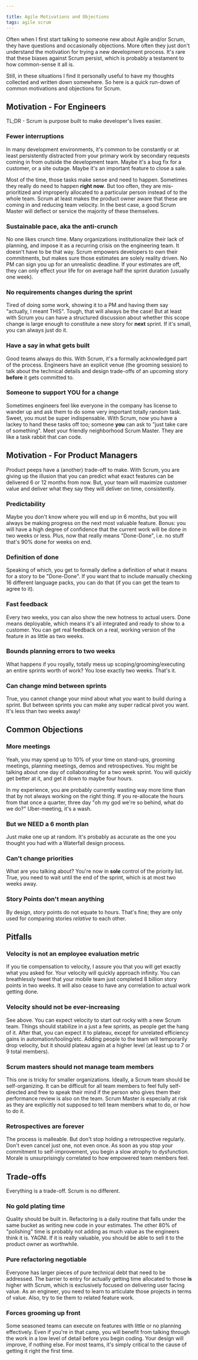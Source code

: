 ```yaml
---

title: Agile Motivations and Objections
tags: agile scrum
---
```


Often when I first start talking to someone new about Agile and/or Scrum, they have questions and occasionally objections. More often they just don't understand the motivation for trying a new development process. It's rare that these biases against Scrum persist, which is probably a testament to how common-sense it all is.

Still, in these situations I find it personally useful to have my thoughts collected and written down somewhere. So here is a quick run-down of common motivations and objections for Scrum.

## Motivation - For Engineers

TL;DR - Scrum is purpose built to make developer's lives easier.

### Fewer interruptions

In many development environments, it's common to be constantly or at least persistently distracted from your primary work by secondary requests coming in from outside the development team. Maybe it's a bug fix for a customer, or a site outage. Maybe it's an important feature to close a sale.

Most of the time, those tasks make sense and need to happen. Sometimes they really do need to happen **right now**. But too often, they are mis-prioritized and improperly allocated to a particular person instead of to the whole team. Scrum at least makes the product owner aware that these are coming in and reducing team velocity. In the best case, a good Scrum Master will deflect or service the majority of these themselves.

### Sustainable pace, aka the anti-crunch

No one likes crunch time. Many organizations institutionalize their lack of planning, and impose it as a recurring crisis on the engineering team. It doesn't have to be that way. Scrum empowers developers to own their commitments, but makes sure those estimates are solely reality driven. No PM can sign you up for an unrealistic deadline. If your estimates are off, they can only effect your life for on average half the sprint duration (usually one week).

### No requirements changes during the sprint

Tired of doing some work, showing it to a PM and having them say "actually, I meant THIS". Tough, that will always be the case! But at least with Scrum you can have a structured discussion about whether this scope change is large enough to constitute a new story for **next** sprint. If it's small, you can always just do it.

### Have a say in what gets built

Good teams always do this. With Scrum, it's a formally acknowledged part of the process. Engineers have an explicit venue (the grooming session) to talk about the technical details and design trade-offs of an upcoming story **before** it gets committed to.

### Someone to support YOU for a change

Sometimes engineers feel like everyone in the company has license to wander up and ask them to do some very important totally random task. Sweet, you must be super indispensable. With Scrum, now you have a lackey to hand these tasks off too; someone **you** can ask to "just take care of something". Meet your friendly neighborhood Scrum Master. They are like a task rabbit that can code.

## Motivation - For Product Managers

Product peeps have a (another) trade-off to make. With Scrum, you are giving up the illusion that you can predict what exact features can be delivered 6 or 12 months from now. But, your team will maximize customer value and deliver what they say they will deliver on time, consistently.

### Predictability

Maybe you don't know where you will end up in 6 months, but you will always be making progress on the next most valuable feature. Bonus: you will have a high degree of confidence that the current work will be done in two weeks or less. Plus, now that really means "Done-Done", i.e. no stuff that's 90% done for weeks on end.

### Definition of done

Speaking of which, you get to formally define a definition of what it means for a story to be "Done-Done". If you want that to include manually checking 16 different language packs, you can do that (if you can get the team to agree to it).

### Fast feedback

Every two weeks, you can also show the new hotness to actual users. Done means deployable, which means it's all integrated and ready to show to a customer. You can get real feedback on a real, working version of the feature in as little as two weeks.

### Bounds planning errors to two weeks

What happens if you royally, totally mess up scoping/grooming/executing an entire sprints worth of work? You lose exactly two weeks. That's it.

### Can change mind between sprints

True, you cannot change your mind about what you want to build during a sprint. But between sprints you can make any super radical pivot you want. It's less than two weeks away!

## Common Objections

### More meetings

Yeah, you may spend up to 10% of your time on stand-ups, grooming meetings, planning meetings, demos and retrospectives. You might be talking about one day of collaborating for a two week sprint. You will quickly get better at it, and get it down to maybe four hours.

In my experience, you are probably currently wasting way more time than that by not always working on the right thing. If you re-allocate the hours from that once a quarter, three day "oh my god we're so behind, what do we do?" Uber-meeting, it's a wash.

### But we **NEED** a 6 month plan

Just make one up at random. It's probably as accurate as the one you thought you had with a Waterfall design process.

### Can't change priorities

What are you talking about? You're now in **sole** control of the priority list. True, you need to wait until the end of the sprint, which is at most two weeks away.

### Story Points don't mean anything

By design, story points do not equate to hours. That's fine; they are only used for comparing stories _relative_ to each other.

## Pitfalls

### Velocity is not an employee evaluation metric

If you tie compensation to velocity, I assure you that you will get exactly what you asked for. Your velocity will quickly approach infinity. You can breathlessly tweet that your mobile team just completed 8 billion story points in two weeks. It will also cease to have any correlation to actual work getting done.

### Velocity should not be ever-increasing

See above. You can expect velocity to start out rocky with a new Scrum team. Things should stabilize in a just a few sprints, as people get the hang of it. After that, you can expect it to plateau, except for unrelated efficiency gains in automation/tooling/etc. Adding people to the team will temporarily drop velocity, but it should plateau again at a higher level (at least up to 7 or 9 total members).

### Scrum masters should not manage team members

This one is tricky for smaller organizations. Ideally, a Scrum team should be self-organizing. It can be difficult for all team members to feel fully self-directed and free to speak their mind if the person who gives them their performance review is also on the team. Scrum Master is especially at risk as they are explicitly not supposed to tell team members what to do, or how to do it.

### Retrospectives are forever

The process is malleable. But don't stop holding a retrospective regularly. Don't even cancel just one, not even once. As soon as you stop your commitment to self-improvement, you begin a slow atrophy to dysfunction. Morale is unsurprisingly correlated to how empowered team members feel.

## Trade-offs

Everything is a trade-off. Scrum is no different.

### No gold plating time

Quality should be built in. Refactoring is a daily routine that falls under the same bucket as writing new code in your estimates. The other 80% of "polishing" time is probably not adding as much value as the engineers think it is. YAGNI. If it is really valuable, you should be able to sell it to the product owner as worthwhile.

### Pure refactoring negotiable

Everyone has larger pieces of pure technical debt that need to be addressed. The barrier to entry for actually getting time allocated to those **is** higher with Scrum, which is exclusively focused on delivering user facing value. As an engineer, you need to learn to articulate those projects in terms of value. Also, try to tie them to related feature work.

### Forces grooming up front

Some seasoned teams can execute on features with little or no planning effectively. Even if you're in that camp, you will benefit from talking through the work in a low level of detail before you begin coding. Your design will improve, if nothing else. For most teams, it's simply critical to the cause of getting it right the first time.
